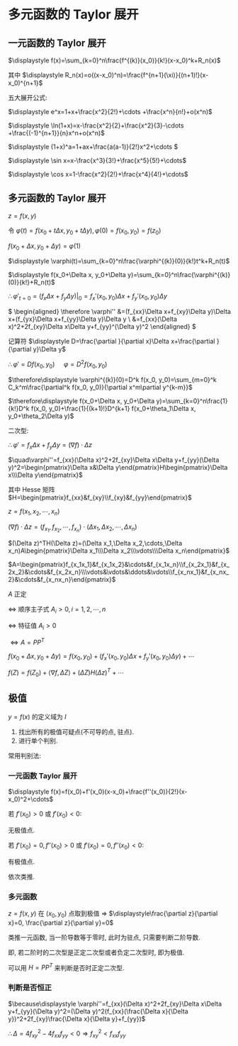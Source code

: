# 多元函数的 Taylor 展开

## 一元函数的 Taylor 展开

$\displaystyle f(x)=\sum_{k=0}^n\frac{f^{(k)}(x_0)}{k!}(x-x_0)^k+R_n(x)$

其中 $\displaystyle R_n(x)=o((x-x_0)^n)=\frac{f^{n+1}(\xi)}{(n+1)!}(x-x_0)^{n+1}$

五大展开公式:

$\displaystyle e^x=1+x+\frac{x^2}{2!}+\cdots +\frac{x^n}{n!}+o(x^n)$

$\displaystyle \ln(1+x)=x-\frac{x^2}{2}+\frac{x^2}{3}-\cdots +\frac{(-1)^{n+1}}{n}x^n+o(x^n)$

$\displaystyle (1+x)^a=1+ax+\frac{a(a-1)}{2!}x^2+\cdots $

$\displaystyle \sin x=x-\frac{x^3}{3!}+\frac{x^5}{5!}+\cdots$

$\displaystyle \cos x=1-\frac{x^2}{2!}+\frac{x^4}{4!}+\cdots$

## 多元函数的 Taylor 展开

$z=f(x,y)$

令 $\varphi(t)=f(x_0+t\Delta x, y_0+t\Delta y), \varphi(0)=f(x_0, y_0)=f(z_0)$

$\displaystyle f(x_0+\Delta x, y_0+\Delta y)=\varphi(1)$

$\displaystyle \varphi(t)=\sum_{k=0}^n\frac{\varphi^{(k)}(0)}{k!}t^k+R_n(t)$

$\displaystyle f(x_0+\Delta x, y_0+\Delta y)=\sum_{k=0}^n\frac{\varphi^{(k)}(0)}{k!}+R_n(t)$

$\therefore \varphi'_{t=0}=(f_x\Delta x+f_y\Delta y)|_0=f_x'(x_0, y_0)\Delta x+f_y'(x_0, y_0)\Delta y$

$
\begin{aligned}
\therefore \varphi''
&=(f_{xx}\Delta x+f_{xy}\Delta y)\Delta x+(f_{yx}\Delta x+f_{yy}\Delta y)\Delta y \\
&=f_{xx}(\Delta x)^2+2f_{xy}\Delta x\Delta y+f_{yy}^(\Delta y)^2
\end{aligned}
$

记算符 $\displaystyle D=\frac{\partial }{\partial x}\Delta x+\frac{\partial }{\partial y}\Delta y$

$\therefore \varphi'=D f(x_0, y_0)$
$\quad \varphi=D^2 f(x_0, y_0)$

$\therefore\displaystyle \varphi^{(k)}(0)=D^k f(x_0, y_0)=\sum_{m=0}^k C_k^m\frac{\partial^k f(x_0, y_0)}{\partial x^m\partial y^{k-m}}$

$\therefore\displaystyle f(x_0+\Delta x, y_0+\Delta y)=\sum_{k=0}^n\frac{1}{k!}D^k f(x_0, y_0)+\frac{1}{(k+1)!}D^{k+1} f(x_0+\theta_1\Delta x, y_0+\theta_2\Delta y)$

二次型:

$\therefore \varphi'=f_x\Delta x+f_y\Delta y=(\nabla f)\cdot \Delta z$

$\quad\varphi''=f_{xx}(\Delta x)^2+2f_{xy}\Delta x\Delta y+f_{yy}(\Delta y)^2=\begin{pmatrix}\Delta x&\Delta y\end{pmatrix}H\begin{pmatrix}\Delta x\\\Delta y\end{pmatrix}$

其中 Hesse 矩阵 $H=\begin{pmatrix}f_{xx}&f_{xy}\\f_{xy}&f_{yy}\end{pmatrix}$

$z=f(x_1, x_2, \cdots , x_n)$

$(\nabla f)\cdot \Delta z=(f_{x_1},f_{x_2},\cdots,f_{x_n})\cdot (\Delta x_1,\Delta x_2,\cdots,\Delta x_n)$

$(\Delta z)^TH(\Delta z)=(\Delta x_1,\Delta x_2,\cdots,\Delta x_n)A\begin{pmatrix}\Delta x_1\\\Delta x_2\\\vdots\\\Delta x_n\end{pmatrix}$

$A=\begin{pmatrix}f_{x_1x_1}&f_{x_1x_2}&\cdots&f_{x_1x_n}\\f_{x_2x_1}&f_{x_2x_2}&\cdots&f_{x_2x_n}\\\vdots&\vdots&\ddots&\vdots\\f_{x_nx_1}&f_{x_nx_2}&\cdots&f_{x_nx_n}\end{pmatrix}$

$A$ 正定

$\Leftrightarrow$ 顺序主子式 $A_i>0, i=1,2,\cdots,n$

$\Leftrightarrow$ 特征值 $A_i>0$

$\Leftrightarrow A=PP^T$

$f(x_0+\Delta x, y_0+\Delta y)=f(x_0, y_0)+(f_x'(x_0, y_0)\Delta x+f_y'(x_0, y_0)\Delta y)+\cdots$

$f(Z)=f(Z_0)+\langle \nabla f, \Delta Z\rangle +(\Delta Z) H(\Delta z)^T+\cdots$


## 极值

$y=f(x)$ 的定义域为 $I$

1. 找出所有的极值可疑点(不可导的点, 驻点).
2. 进行单个判别.

常用判别法:

### 一元函数 Taylor 展开

$\displaystyle f(x)=f(x_0)+f'(x_0)(x-x_0)+\frac{f''(x_0)}{2!}(x-x_0)^2+\cdots$

若 $f'(x_0)>0$ 或 $f'(x_0)<0$:

无极值点.

若 $f'(x_0)=0, f''(x_0)>0$ 或 $f'(x_0)=0, f''(x_0)<0$:

有极值点.

依次类推.

### 多元函数

$z=f(x,y)$ 在 $(x_0, y_0)$ 点取到极值 $\Rightarrow$ $\displaystyle\frac{\partial z}{\partial x}=0, \frac{\partial z}{\partial y}=0$

类推一元函数, 当一阶导数等于零时, 此时为驻点, 只需要判断二阶导数.

即, 若二阶时的二次型是正定二次型或者负定二次型时, 即为极值.

可以用 $H=PP^T$ 来判断是否时正定二次型.

### 判断是否恒正

$\because\displaystyle \varphi''=f_{xx}(\Delta x)^2+2f_{xy}\Delta x\Delta y+f_{yy}(\Delta y)^2=(\Delta y)^2(f_{xx}(\frac{\Delta x}{\Delta y})^2+2f_{xy}\frac{\Delta x}{\Delta y}+f_{yy})$

$\therefore \Delta=4f_{xy}^2-4f_{xx}f_{yy}<0 \Rightarrow f_{xy}^2<f_{xx}f_{yy}$